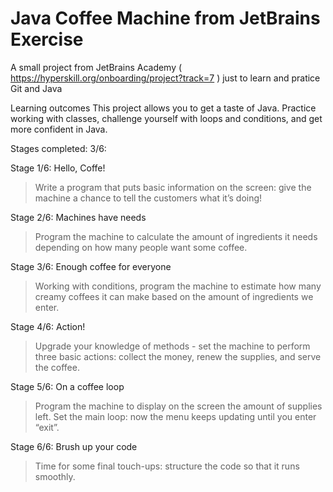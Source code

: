 # Java Coffee Machine from JetBrains Exercise
A small project from JetBrains Academy ( https://hyperskill.org/onboarding/project?track=7 ) just to learn and pratice Git and Java

Learning outcomes
This project allows you to get a taste of Java. Practice working with classes, challenge yourself with loops and conditions, and get more confident in Java.

Stages completed: 3/6:

Stage 1/6: Hello, Coffe!
>Write a program that puts basic information on the screen: give the machine a chance to tell the customers what it’s doing!

Stage 2/6: Machines have needs
>Program the machine to calculate the amount of ingredients it needs depending on how many people want some coffee.

Stage 3/6: Enough coffee for everyone
>Working with conditions, program the machine to estimate how many creamy coffees it can make based on the amount of ingredients we enter.

Stage 4/6: Action!
>Upgrade your knowledge of methods - set the machine to perform three basic actions: collect the money, renew the supplies, and serve the coffee.

Stage 5/6: On a coffee loop
>Program the machine to display on the screen the amount of supplies left. Set the main loop: now the menu keeps updating until you enter “exit”.

Stage 6/6: Brush up your code
>Time for some final touch-ups: structure the code so that it runs smoothly.

